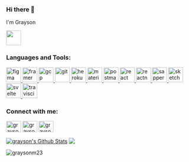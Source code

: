 ### Hi there 👋


I'm Grayson


<img markdown="1" src="https://media.giphy.com/media/RtdRhc7TxBxB0YAsK6/giphy.gif" width="40" height="40" />

<h3 align="left">Languages and Tools:</h3>
<p align="left"><a href="https://www.figma.com/" target="_blank"> <img src="https://www.vectorlogo.zone/logos/figma/figma-icon.svg" alt="figma" width="40" height="40"/> </a> <a href="https://www.framer.com/" target="_blank"> <img src="https://www.vectorlogo.zone/logos/framer/framer-icon.svg" alt="framer" width="40" height="40"/> </a> <a href="https://cloud.google.com" target="_blank"> <img src="https://www.vectorlogo.zone/logos/google_cloud/google_cloud-icon.svg" alt="gcp" width="40" height="40"/> </a> <a href="https://git-scm.com/" target="_blank"> <img src="https://www.vectorlogo.zone/logos/git-scm/git-scm-icon.svg" alt="git" width="40" height="40"/> </a> <a href="https://heroku.com" target="_blank"> <img src="https://www.vectorlogo.zone/logos/heroku/heroku-icon.svg" alt="heroku" width="40" height="40"/> </a> <a href="https://materializecss.com/" target="_blank"> <img src="https://raw.githubusercontent.com/prplx/svg-logos/5585531d45d294869c4eaab4d7cf2e9c167710a9/svg/materialize.svg" alt="materialize" width="40" height="40"/> </a>  <a href="https://postman.com" target="_blank"> <img src="https://www.vectorlogo.zone/logos/getpostman/getpostman-icon.svg" alt="postman" width="40" height="40"/> </a> <a href="https://reactjs.org/" target="_blank"> <img src="https://devicons.github.io/devicon/devicon.git/icons/react/react-original-wordmark.svg" alt="react" width="40" height="40"/> </a> <a href="https://reactnative.dev/" target="_blank"> <img src="https://reactnative.dev/img/header_logo.svg" alt="reactnative" width="40" height="40"/> </a> <a href="https://sapper.svelte.dev/" target="_blank"> <img src="https://raw.githubusercontent.com/bestofjs/bestofjs-webui/master/public/logos/sapper.svg" alt="sapper" width="40" height="40"/> </a> <a href="https://www.sketch.com/" target="_blank"> <img src="https://www.vectorlogo.zone/logos/sketchapp/sketchapp-icon.svg" alt="sketch" width="40" height="40"/> </a> <a href="https://svelte.dev" target="_blank"> <img src="https://upload.wikimedia.org/wikipedia/commons/1/1b/Svelte_Logo.svg" alt="svelte" width="40" height="40"/> </a> <a href="https://travis-ci.org" target="_blank"> <img src="https://www.vectorlogo.zone/logos/travis-ci/travis-ci-icon.svg" alt="travisci" width="40" height="40"/> </a> </p>

<h3 align="left">Connect with me:</h3>
<p align="left">
<a href="https://linkedin.com/in/grayson-mcmurry" target="blank"><img align="center" src="https://cdn.jsdelivr.net/npm/simple-icons@3.0.1/icons/linkedin.svg" alt="grayson-mcmurry" height="30" width="40" /></a>
<a href="https://stackoverflow.com/users/12965111/graysonmcm" target="blank"><img align="center" src="https://cdn.jsdelivr.net/npm/simple-icons@3.0.1/icons/stackoverflow.svg" alt="graysonmcm" height="30" width="40" /></a>
<a href="https://www.hackerrank.com/grayson_mcmurry1" target="blank"><img align="center" src="https://cdn.jsdelivr.net/npm/simple-icons@3.0.1/icons/hackerrank.svg" alt="grayson_mcmurry1" height="30" width="40" /></a>
</p>


<a href="https://github.com/graysonm23">
<img align="center" alt="grayson's Github Stats" src="https://github-readme-stats.codestackr.vercel.app/api?username=graysonm23&show_icons=true&hide_border=true&count_private=true&include_all_commits=true&theme=compact" /></a>

<a href="https://github.com/graysonm23">
  <img align="center" src="https://github-readme-stats.anuraghazra1.vercel.app/api/top-langs/?username=graysonm23&layout=compact&theme=compact" />
</a>
<p align="left"> <img src="https://komarev.com/ghpvc/?username=graysonm23&label=Profile%20views&color=0e75b6&style=flat" alt="graysonm23" /> </p>
<!--
**graysonm23/graysonm23** is a ✨ _special_ ✨ repository because its `README.md` (this file) appears on your GitHub profile.

Here are some ideas to get you started:

- 🔭 I’m currently working on ...
- 🌱 I’m currently learning ...
- 👯 I’m looking to collaborate on ...
- 🤔 I’m looking for help with ...
- 💬 Ask me about ...
- 📫 How to reach me: ...
- 😄 Pronouns: ...
- ⚡ Fun fact: ...
-->
